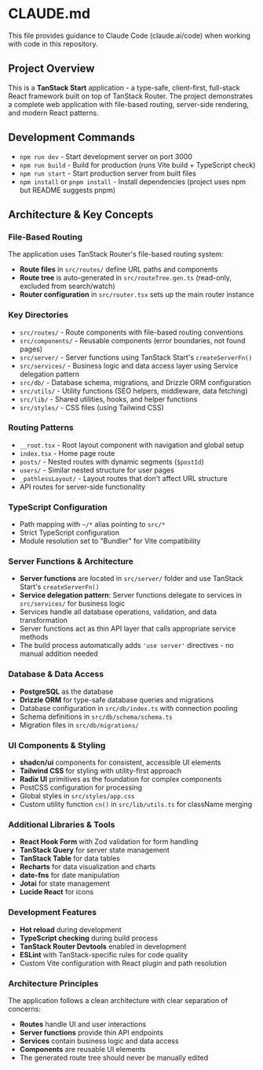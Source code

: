 # CLAUDE.md

This file provides guidance to Claude Code (claude.ai/code) when working with code in this repository.

## Project Overview

This is a **TanStack Start** application - a type-safe, client-first, full-stack React framework built on top of TanStack Router. The project demonstrates a complete web application with file-based routing, server-side rendering, and modern React patterns.

## Development Commands

- `npm run dev` - Start development server on port 3000
- `npm run build` - Build for production (runs Vite build + TypeScript check)  
- `npm run start` - Start production server from built files
- `npm install` or `pnpm install` - Install dependencies (project uses npm but README suggests pnpm)

## Architecture & Key Concepts

### File-Based Routing
The application uses TanStack Router's file-based routing system:
- **Route files** in `src/routes/` define URL paths and components
- **Route tree** is auto-generated in `src/routeTree.gen.ts` (read-only, excluded from search/watch)
- **Router configuration** in `src/router.tsx` sets up the main router instance

### Key Directories
- `src/routes/` - Route components with file-based routing conventions
- `src/components/` - Reusable components (error boundaries, not found pages)  
- `src/server/` - Server functions using TanStack Start's `createServerFn()` 
- `src/services/` - Business logic and data access layer using Service delegation pattern
- `src/db/` - Database schema, migrations, and Drizzle ORM configuration
- `src/utils/` - Utility functions (SEO helpers, middleware, data fetching)
- `src/lib/` - Shared utilities, hooks, and helper functions
- `src/styles/` - CSS files (using Tailwind CSS)

### Routing Patterns
- `__root.tsx` - Root layout component with navigation and global setup
- `index.tsx` - Home page route
- `posts/` - Nested routes with dynamic segments (`$postId`)
- `users/` - Similar nested structure for user pages
- `_pathlessLayout/` - Layout routes that don't affect URL structure
- API routes for server-side functionality

### TypeScript Configuration
- Path mapping with `~/*` alias pointing to `src/*`
- Strict TypeScript configuration
- Module resolution set to "Bundler" for Vite compatibility

### Server Functions & Architecture
- **Server functions** are located in `src/server/` folder and use TanStack Start's `createServerFn()`
- **Service delegation pattern**: Server functions delegate to services in `src/services/` for business logic
- Services handle all database operations, validation, and data transformation
- Server functions act as thin API layer that calls appropriate service methods
- The build process automatically adds `'use server'` directives - no manual addition needed

### Database & Data Access
- **PostgreSQL** as the database
- **Drizzle ORM** for type-safe database queries and migrations
- Database configuration in `src/db/index.ts` with connection pooling
- Schema definitions in `src/db/schema/schema.ts`
- Migration files in `src/db/migrations/`

### UI Components & Styling
- **shadcn/ui** components for consistent, accessible UI elements
- **Tailwind CSS** for styling with utility-first approach
- **Radix UI** primitives as the foundation for complex components
- PostCSS configuration for processing
- Global styles in `src/styles/app.css`
- Custom utility function `cn()` in `src/lib/utils.ts` for className merging

### Additional Libraries & Tools
- **React Hook Form** with Zod validation for form handling
- **TanStack Query** for server state management
- **TanStack Table** for data tables
- **Recharts** for data visualization and charts
- **date-fns** for date manipulation
- **Jotai** for state management
- **Lucide React** for icons

### Development Features  
- **Hot reload** during development
- **TypeScript checking** during build process
- **TanStack Router Devtools** enabled in development
- **ESLint** with TanStack-specific rules for code quality
- Custom Vite configuration with React plugin and path resolution

### Architecture Principles
The application follows a clean architecture with clear separation of concerns:
- **Routes** handle UI and user interactions
- **Server functions** provide thin API endpoints
- **Services** contain business logic and data access
- **Components** are reusable UI elements
- The generated route tree should never be manually edited